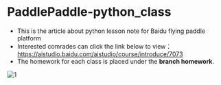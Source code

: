 # PaddlePaddle-python_class
+ This is the article  about python lesson note for Baidu flying paddle platform
+ Interested comrades can click the link below to view：https://aistudio.baidu.com/aistudio/course/introduce/7073
+ The homework for each class is placed under the **branch homework**.

![1](https://ai-studio-static-online.cdn.bcebos.com/466b717826ff438a917074f4e62ca844e5f291ca1f8b48d7b78838d513ad7536)
